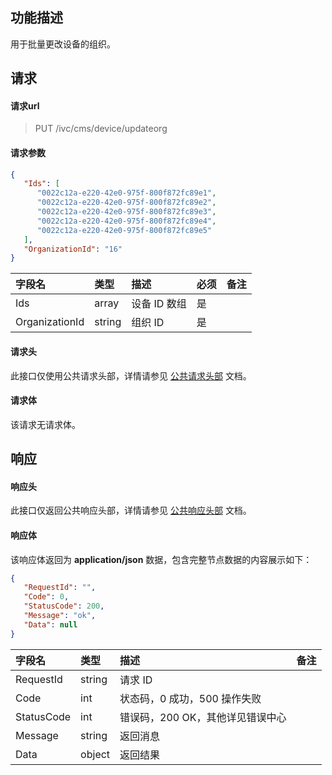 ## 功能描述

用于批量更改设备的组织。

## 请求

#### 请求url

> PUT /ivc/cms/device/updateorg

#### 请求参数

```json
{
   "Ids": [
      "0022c12a-e220-42e0-975f-800f872fc89e1",
      "0022c12a-e220-42e0-975f-800f872fc89e2",
      "0022c12a-e220-42e0-975f-800f872fc89e3",
      "0022c12a-e220-42e0-975f-800f872fc89e4",
      "0022c12a-e220-42e0-975f-800f872fc89e5"
   ],
   "OrganizationId": "16"
}
```

| 字段名         | 类型   | 描述       | 必须 | 备注 |
| :------------- | :----- | :--------- | :--- | :--- |
| Ids            | array  | 设备 ID 数组 | 是   |      |
| OrganizationId | string | 组织 ID     | 是   |      |

#### 请求头

此接口仅使用公共请求头部，详情请参见 [公共请求头部](https://cloud.tencent.com/document/product/1344/50451) 文档。

#### 请求体

该请求无请求体。

## 响应

#### 响应头

此接口仅返回公共响应头部，详情请参见 [公共响应头部](https://cloud.tencent.com/document/product/1344/50452) 文档。

#### 响应体

该响应体返回为 **application/json** 数据，包含完整节点数据的内容展示如下：

```json
{
   "RequestId": "",
   "Code": 0,
   "StatusCode": 200,
   "Message": "ok",
   "Data": null
}
```

| 字段名     | 类型   | 描述                             | 备注 |
| :--------- | :----- | :------------------------------- | :--- |
| RequestId  | string | 请求 ID                           |      |
| Code       | int    | 状态码，0 成功，500 操作失败     |      |
| StatusCode | int    | 错误码，200 OK，其他详见错误中心 |      |
| Message    | string | 返回消息                         |      |
| Data       | object | 返回结果                         |      |

